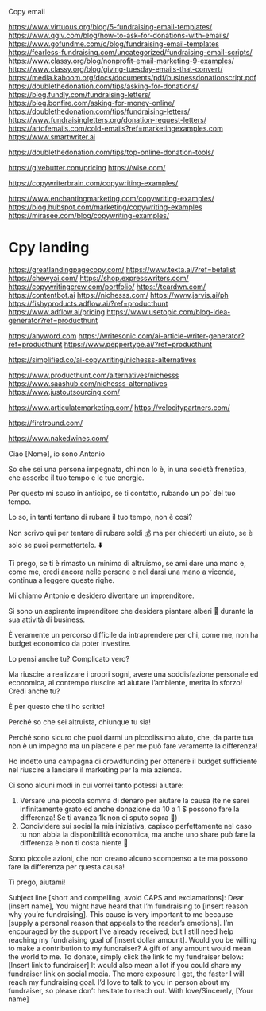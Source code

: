 Copy email

https://www.virtuous.org/blog/5-fundraising-email-templates/
https://www.qgiv.com/blog/how-to-ask-for-donations-with-emails/
https://www.gofundme.com/c/blog/fundraising-email-templates
https://fearless-fundraising.com/uncategorized/fundraising-email-scripts/
https://www.classy.org/blog/nonprofit-email-marketing-9-examples/
https://www.classy.org/blog/giving-tuesday-emails-that-convert/
https://media.kaboom.org/docs/documents/pdf/businessdonationscript.pdf
https://doublethedonation.com/tips/asking-for-donations/
https://blog.fundly.com/fundraising-letters/
https://blog.bonfire.com/asking-for-money-online/
https://doublethedonation.com/tips/fundraising-letters/
https://www.fundraisingletters.org/donation-request-letters/
https://artofemails.com/cold-emails?ref=marketingexamples.com
https://www.smartwriter.ai

https://doublethedonation.com/tips/top-online-donation-tools/

https://givebutter.com/pricing
  https://wise.com/

https://copywriterbrain.com/copywriting-examples/

https://www.enchantingmarketing.com/copywriting-examples/
https://blog.hubspot.com/marketing/copywriting-examples
https://mirasee.com/blog/copywriting-examples/

# Cpy landing

https://greatlandingpagecopy.com/
https://www.texta.ai/?ref=betalist
https://chewyai.com/
https://shop.expresswriters.com/
https://copywritingcrew.com/portfolio/
https://teardwn.com/
https://contentbot.ai
https://nichesss.com/
https://www.jarvis.ai/ph
https://fishyproducts.adflow.ai/?ref=producthunt
https://www.adflow.ai/pricing
https://www.usetopic.com/blog-idea-generator?ref=producthunt

https://anyword.com
https://writesonic.com/ai-article-writer-generator?ref=producthunt
https://www.peppertype.ai/?ref=producthunt

https://simplified.co/ai-copywriting/nichesss-alternatives

https://www.producthunt.com/alternatives/nichesss
https://www.saashub.com/nichesss-alternatives
https://www.justoutsourcing.com/

https://www.articulatemarketing.com/
https://velocitypartners.com/

https://firstround.com/

https://www.nakedwines.com/

Ciao [Nome], io sono Antonio

So che sei una persona impegnata, chi non lo è, in una società frenetica, che assorbe il tuo tempo e le tue energie.

Per questo mi scuso in anticipo, se ti contatto, rubando un po’ del tuo tempo.

Lo so, in tanti tentano di rubare il tuo tempo, non è così?

Non scrivo qui per tentare di rubare soldi 💰 ma per chiederti un aiuto, se è solo se puoi permettertelo. ⬇️

Ti prego, se ti è rimasto un minimo di altruismo, se ami dare una mano e, come me, credi ancora nelle persone e nel darsi una mano a vicenda, continua a leggere queste righe.

Mi chiamo Antonio e desidero diventare un imprenditore.

Si sono un aspirante imprenditore che desidera piantare alberi 🌳 durante la sua attività di business.

È veramente un percorso difficile da intraprendere per chi, come me, non ha budget economico da poter investire.

Lo pensi anche tu? Complicato vero?

Ma riuscire a realizzare i propri sogni, avere una soddisfazione personale ed economica, al contempo riuscire ad aiutare l’ambiente, merita lo sforzo! Credi anche tu?

È per questo che ti ho scritto!

Perché so che sei altruista, chiunque tu sia!

Perché sono sicuro che puoi darmi un piccolissimo aiuto, che, da parte tua non è un impegno ma un piacere e per me può fare veramente la differenza!

Ho indetto una campagna di crowdfunding per ottenere il budget sufficiente nel riuscire a lanciare il marketing per la mia azienda.

Ci sono alcuni modi in cui vorrei tanto potessi aiutare:

1. Versare una piccola somma di denaro per aiutare la causa (te ne sarei infinitamente grato ed anche donazione da 10 a 1 $ possono fare la differenza! Se ti avanza 1k non ci sputo sopra 😬)
2. Condividere sui social la mia iniziativa, capisco perfettamente nel caso tu non abbia la disponibilità economica, ma anche uno share può fare la differenza è non ti costa niente 🤗

Sono piccole azioni, che non creano alcuno scompenso a te ma possono fare la differenza per questa causa!

Ti prego, aiutami!




Subject line [short and compelling, avoid CAPS and exclamations]:
Dear [insert name],
You might have heard that I’m fundraising to [insert reason why you’re fundraising]. This cause is very important to me because [supply a personal reason that appeals to the reader’s emotions].
I’m encouraged by the support I’ve already received, but I still need help reaching my fundraising goal of [insert dollar amount].
Would you be willing to make a contribution to my fundraiser? A gift of any amount would mean the world to me.
To donate, simply click the link to my fundraiser below:
[Insert link to fundraiser]
It would also mean a lot if you could share my fundraiser link on social media. The more exposure I get, the faster I will reach my fundraising goal.
I’d love to talk to you in person about my fundraiser, so please don’t hesitate to reach out.
With love/Sincerely,
[Your name]
